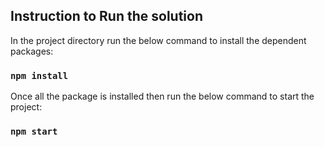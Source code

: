 ## Instruction to Run the solution

In the project directory run the below command to install the dependent packages:

### `npm install`

Once all the package is installed then run the below command to start the project:

### `npm start`
